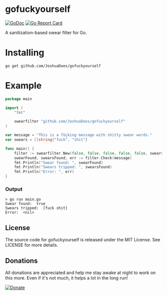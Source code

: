 # gofuckyourself

[![GoDoc](https://godoc.org/github.com/JoshuaDoes/gofuckyourself?status.svg)](https://godoc.org/github.com/JoshuaDoes/gofuckyourself)
[![Go Report Card](https://goreportcard.com/badge/github.com/JoshuaDoes/gofuckyourself)](https://goreportcard.com/report/github.com/JoshuaDoes/gofuckyourself)

A sanitization-based swear filter for Go.

# Installing
`go get github.com/JoshuaDoes/gofuckyourself`

# Example
```Go
package main

import (
	"fmt"

	swearfilter "github.com/JoshuaDoes/gofuckyourself"
)

var message = "This is a fûçking message with shitty swear words."
var swears = []string{"fuck", "shit"}

func main() {
	filter := swearfilter.New(false, false, false, false, false, swears...)
	swearFound, swearsFound, err := filter.Check(message)
	fmt.Println("Swear found: ", swearFound)
	fmt.Println("Swears tripped: ", swearsFound)
	fmt.Println("Error: ", err)
}
```
### Output
```
> go run main.go
Swear found:  true
Swears tripped:  [fuck shit]
Error:  <nil>
```

## License
The source code for gofuckyourself is released under the MIT License. See LICENSE for more details.

## Donations
All donations are appreciated and help me stay awake at night to work on this more. Even if it's not much, it helps a lot in the long run!

[![Donate](https://img.shields.io/badge/Donate-PayPal-green.svg)](https://paypal.me/JoshuaDoes)
